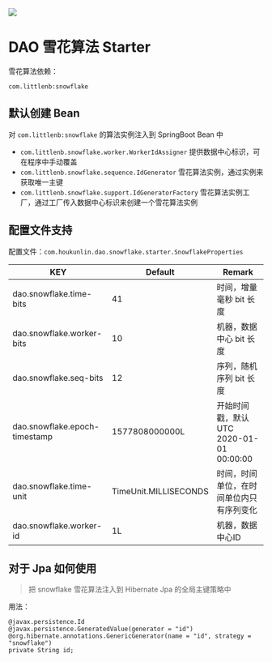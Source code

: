 [![](https://jitpack.io/v/houkunlin/dao-snowflake-starter.svg)](https://jitpack.io/#houkunlin/dao-snowflake-starter)

# DAO 雪花算法 Starter

雪花算法依赖：
```
com.littlenb:snowflake
```



## 默认创建 Bean

对 `com.littlenb:snowflake` 的算法实例注入到 SpringBoot Bean 中

- `com.littlenb.snowflake.worker.WorkerIdAssigner` 提供数据中心标识，可在程序中手动覆盖
- `com.littlenb.snowflake.sequence.IdGenerator` 雪花算法实例，通过实例来获取唯一主键
- `com.littlenb.snowflake.support.IdGeneratorFactory` 雪花算法实例工厂，通过工厂传入数据中心标识来创建一个雪花算法实例



## 配置文件支持

配置文件：`com.houkunlin.dao.snowflake.starter.SnowflakeProperties`

| KEY | Default | Remark |
| ----------------------------- | --------------------- |---------------------------------------- |
| dao.snowflake.time-bits | 41 | 时间，增量毫秒 bit 长度 |
| dao.snowflake.worker-bits | 10| 机器，数据中心 bit 长度 |
| dao.snowflake.seq-bits | 12 | 序列，随机序列 bit 长度 |
| dao.snowflake.epoch-timestamp | 1577808000000L | 开始时间戳，默认 UTC 2020-01-01 00:00:00 |
| dao.snowflake.time-unit | TimeUnit.MILLISECONDS | 时间，时间单位，在时间单位内只有序列变化 |
| dao.snowflake.worker-id | 1L | 机器，数据中心ID |



## 对于 Jpa 如何使用

> 把 snowflake 雪花算法注入到 Hibernate Jpa 的全局主键策略中



用法：

```
@javax.persistence.Id
@javax.persistence.GeneratedValue(generator = "id")
@org.hibernate.annotations.GenericGenerator(name = "id", strategy = "snowflake")
private String id;
```
